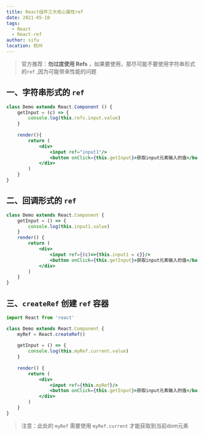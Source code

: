 ```yaml
---
title: React组件三大核心属性ref
date: 2021-05-10
tags:
  - React
  - React-ref
author: sifu
location: 杭州
---
```


> 官方推荐：**勿过度使用 Refs** ，如果要使用，那尽可能不要使用字符串形式的`ref` ,因为可能带来性能的问题

## 一、字符串形式的 `ref`

```jsx
class Demo extends React.Component () {
    getInput = (c) => {
        console.log(this.refs.input.value)
    }
    
    render(){
        return (
            <div>
                <input ref="input1"/>
                <button onClick={this.getInput}>获取input元素输入的值</button>
            </div>
        )
    }
}
```

## 二、回调形式的 `ref`

```jsx
class Demo extends React.Component {
    getInput = () => {
        console.log(this.input1.value)
    }
    render() {
        return (
            <div>
                <input ref={(c)=>{this.input1 = c}}/>
                <button onClick={this.getInput}>获取input元素输入的值</button>
            </div>
        )
    }
}
```


## 三、`createRef` 创建 `ref` 容器

```jsx
import React from 'react'

class Demo extends React.Component {
    myRef = React.createRef()
    
    getInput = () => {
        console.log(this.myRef.current.value)
    }
    
    render() {
        return (
            <div>
                <input ref={this.myRef}/>
                <button onClick={this.getInput}>获取input元素输入的值</button>
            </div>
        )
    }
}
```

> 注意：此处的 `myRef` 需要使用 `myRef.current` 才能获取到当前dom元素


